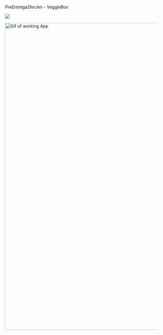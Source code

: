 PreEntrega2ferJen - VeggieBox

![](https://res.cloudinary.com/ferjen/image/upload/v1670456501/veggieBox/img/VeggieBox_y5zihg.gif)

<img align='center' height='1013' src='./VeggieBox.gif' alt='Gif of working App'>
